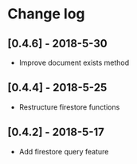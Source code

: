 # Change log

## [0.4.6] - 2018-5-30

- Improve document exists method

## [0.4.4] - 2018-5-25

- Restructure firestore functions

## [0.4.2] - 2018-5-17

- Add firestore query feature


